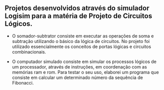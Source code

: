 ## Projetos desenvolvidos através do simulador Logisim para a matéria de Projeto de Circuitos Lógicos.

* O somador-subtrator consiste em executar as operações de soma e subtração utilizando o básico da lógica de circuitos. No projeto foi utilizado essencialmente os conceitos de portas lógicas e circuitos combinacionais.

* O computador simulado consiste em simular os processos lógicos de um processador, através de instruções, em coordenação com as memórias ram e rom. Para testar o seu uso, elaborei um programa que consiste em calcular um determinado número da sequência de Fibonacci.
